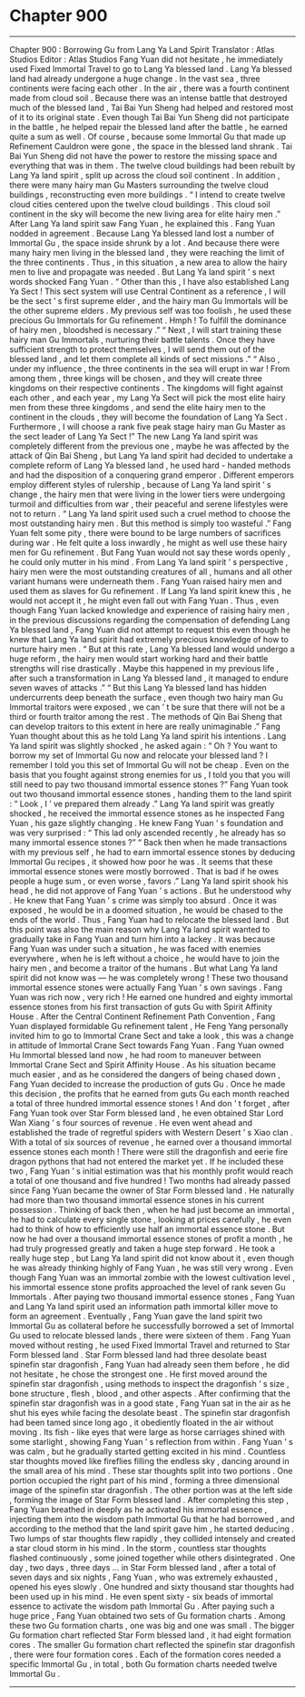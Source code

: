 
# Chapter 900


---

Chapter 900 : Borrowing Gu from Lang Ya Land Spirit
Translator :
Atlas Studios
Editor :
Atlas Studios
Fang Yuan did not hesitate , he immediately used Fixed Immortal Travel to go to Lang Ya blessed land .
Lang Ya blessed land had already undergone a huge change .
In the vast sea , three continents were facing each other . In the air , there was a fourth continent made from cloud soil .
Because there was an intense battle that destroyed much of the blessed land , Tai Bai Yun Sheng had helped and restored most of it to its original state .
Even though Tai Bai Yun Sheng did not participate in the battle , he helped repair the blessed land after the battle , he earned quite a sum as well .
Of course , because some Immortal Gu that made up Refinement Cauldron were gone , the space in the blessed land shrank . Tai Bai Yun Sheng did not have the power to restore the missing space and everything that was in them .
The twelve cloud buildings had been rebuilt by Lang Ya land spirit , split up across the cloud soil continent . In addition , there were many hairy man Gu Masters surrounding the twelve cloud buildings , reconstructing even more buildings .
“ I intend to create twelve cloud cities centered upon the twelve cloud buildings . This cloud soil continent in the sky will become the new living area for elite hairy men .” After Lang Ya land spirit saw Fang Yuan , he explained this .
Fang Yuan nodded in agreement .
Because Lang Ya blessed land lost a number of Immortal Gu , the space inside shrunk by a lot . And because there were many hairy men living in the blessed land , they were reaching the limit of the three continents . Thus , in this situation , a new area to allow the hairy men to live and propagate was needed .
But Lang Ya land spirit ’ s next words shocked Fang Yuan .
“ Other than this , I have also established Lang Ya Sect ! This sect system will use Central Continent as a reference , I will be the sect ’ s first supreme elder , and the hairy man Gu Immortals will be the other supreme elders . My previous self was too foolish , he used these precious Gu Immortals for Gu refinement . Hmph ! To fulfill the dominance of hairy men , bloodshed is necessary .”
“ Next , I will start training these hairy man Gu Immortals , nurturing their battle talents . Once they have sufficient strength to protect themselves , I will send them out of the blessed land , and let them complete all kinds of sect missions .”
“ Also , under my influence , the three continents in the sea will erupt in war ! From among them , three kings will be chosen , and they will create three kingdoms on their respective continents . The kingdoms will fight against each other , and each year , my Lang Ya Sect will pick the most elite hairy men from these three kingdoms , and send the elite hairy men to the continent in the clouds , they will become the foundation of Lang Ya Sect . Furthermore , I will choose a rank five peak stage hairy man Gu Master as the sect leader of Lang Ya Sect !”
The new Lang Ya land spirit was completely different from the previous one , maybe he was affected by the attack of Qin Bai Sheng , but Lang Ya land spirit had decided to undertake a complete reform of Lang Ya blessed land , he used hard - handed methods and had the disposition of a conquering grand emperor .
Different emperors employ different styles of rulership , because of Lang Ya land spirit ’ s change , the hairy men that were living in the lower tiers were undergoing turmoil and difficulties from war , their peaceful and serene lifestyles were not to return .
“ Lang Ya land spirit used such a cruel method to choose the most outstanding hairy men . But this method is simply too wasteful .”
Fang Yuan felt some pity , there were bound to be large numbers of sacrifices during war .
He felt quite a loss inwardly , he might as well use these hairy men for Gu refinement .
But Fang Yuan would not say these words openly , he could only mutter in his mind .
From Lang Ya land spirit ’ s perspective , hairy men were the most outstanding creatures of all , humans and all other variant humans were underneath them .
Fang Yuan raised hairy men and used them as slaves for Gu refinement . If Lang Ya land spirit knew this , he would not accept it , he might even fall out with Fang Yuan .
Thus , even though Fang Yuan lacked knowledge and experience of raising hairy men , in the previous discussions regarding the compensation of defending Lang Ya blessed land , Fang Yuan did not attempt to request this even though he knew that Lang Ya land spirit had extremely precious knowledge of how to nurture hairy men .
“ But at this rate , Lang Ya blessed land would undergo a huge reform , the hairy men would start working hard and their battle strengths will rise drastically . Maybe this happened in my previous life , after such a transformation in Lang Ya blessed land , it managed to endure seven waves of attacks .”
“ But this Lang Ya blessed land has hidden undercurrents deep beneath the surface , even though two hairy man Gu Immortal traitors were exposed , we can ’ t be sure that there will not be a third or fourth traitor among the rest . The methods of Qin Bai Sheng that can develop traitors to this extent in here are really unimaginable .”
Fang Yuan thought about this as he told Lang Ya land spirit his intentions .
Lang Ya land spirit was slightly shocked , he asked again : “ Oh ? You want to borrow my set of Immortal Gu now and relocate your blessed land ? I remember I told you this set of Immortal Gu will not be cheap . Even on the basis that you fought against strong enemies for us , I told you that you will still need to pay two thousand immortal essence stones ?”
Fang Yuan took out two thousand immortal essence stones , handing them to the land spirit : “ Look , I ’ ve prepared them already .”
Lang Ya land spirit was greatly shocked , he received the immortal essence stones as he inspected Fang Yuan , his gaze slightly changing .
He knew Fang Yuan ’ s foundation and was very surprised : “ This lad only ascended recently , he already has so many immortal essence stones ?”
“ Back then when he made transactions with my previous self , he had to earn immortal essence stones by deducing Immortal Gu recipes , it showed how poor he was . It seems that these immortal essence stones were mostly borrowed . That is bad if he owes people a huge sum , or even worse , favors .”
Lang Ya land spirit shook his head , he did not approve of Fang Yuan ’ s actions .
But he understood why .
He knew that Fang Yuan ’ s crime was simply too absurd . Once it was exposed , he would be in a doomed situation , he would be chased to the ends of the world .
Thus , Fang Yuan had to relocate the blessed land .
But this point was also the main reason why Lang Ya land spirit wanted to gradually take in Fang Yuan and turn him into a lackey .
It was because Fang Yuan was under such a situation , he was faced with enemies everywhere , when he is left without a choice , he would have to join the hairy men , and become a traitor of the humans .
But what Lang Ya land spirit did not know was — he was completely wrong !
These two thousand immortal essence stones were actually Fang Yuan ’ s own savings .
Fang Yuan was rich now , very rich !
He earned one hundred and eighty immortal essence stones from his first transaction of guts Gu with Spirit Affinity House .
After the Central Continent Refinement Path Convention , Fang Yuan displayed formidable Gu refinement talent , He Feng Yang personally invited him to go to Immortal Crane Sect and take a look , this was a change in attitude of Immortal Crane Sect towards Fang Yuan .
Fang Yuan owned Hu Immortal blessed land now , he had room to maneuver between Immortal Crane Sect and Spirit Affinity House .
As his situation became much easier , and as he considered the dangers of being chased down , Fang Yuan decided to increase the production of guts Gu .
Once he made this decision , the profits that he earned from guts Gu each month reached a total of three hundred immortal essence stones !
And don ’ t forget , after Fang Yuan took over Star Form blessed land , he even obtained Star Lord Wan Xiang ’ s four sources of revenue . He even went ahead and established the trade of regretful spiders with Western Desert ’ s Xiao clan .
With a total of six sources of revenue , he earned over a thousand immortal essence stones each month !
There were still the dragonfish and eerie fire dragon pythons that had not entered the market yet . If he included these two , Fang Yuan ’ s initial estimation was that his monthly profit would reach a total of one thousand and five hundred !
Two months had already passed since Fang Yuan became the owner of Star Form blessed land .
He naturally had more than two thousand immortal essence stones in his current possession .
Thinking of back then , when he had just become an immortal , he had to calculate every single stone , looking at prices carefully , he even had to think of how to efficiently use half an immortal essence stone . But now he had over a thousand immortal essence stones of profit a month , he had truly progressed greatly and taken a huge step forward .
He took a really huge step , but Lang Ya land spirit did not know about it , even though he was already thinking highly of Fang Yuan , he was still very wrong .
Even though Fang Yuan was an immortal zombie with the lowest cultivation level , his immortal essence stone profits approached the level of rank seven Gu Immortals .
After paying two thousand immortal essence stones , Fang Yuan and Lang Ya land spirit used an information path immortal killer move to form an agreement .
Eventually , Fang Yuan gave the land spirit two Immortal Gu as collateral before he successfully borrowed a set of Immortal Gu used to relocate blessed lands , there were sixteen of them .
Fang Yuan moved without resting , he used Fixed Immortal Travel and returned to Star Form blessed land .
Star Form blessed land had three desolate beast spinefin star dragonfish , Fang Yuan had already seen them before , he did not hesitate , he chose the strongest one .
He first moved around the spinefin star dragonfish , using methods to inspect the dragonfish ’ s size , bone structure , flesh , blood , and other aspects .
After confirming that the spinefin star dragonfish was in a good state , Fang Yuan sat in the air as he shut his eyes while facing the desolate beast .
The spinefin star dragonfish had been tamed since long ago , it obediently floated in the air without moving . Its fish - like eyes that were large as horse carriages shined with some starlight , showing Fang Yuan ’ s reflection from within .
Fang Yuan ’ s was calm , but he gradually started getting excited in his mind .
Countless star thoughts moved like fireflies filling the endless sky , dancing around in the small area of his mind .
These star thoughts split into two portions .
One portion occupied the right part of his mind , forming a three dimensional image of the spinefin star dragonfish .
The other portion was at the left side , forming the image of Star Form blessed land .
After completing this step , Fang Yuan breathed in deeply as he activated his immortal essence , injecting them into the wisdom path Immortal Gu that he had borrowed , and according to the method that the land spirit gave him , he started deducing .
Two lumps of star thoughts flew rapidly , they collided intensely and created a star cloud storm in his mind .
In the storm , countless star thoughts flashed continuously , some joined together while others disintegrated .
One day , two days , three days … in Star Form blessed land , after a total of seven days and six nights , Fang Yuan , who was extremely exhausted , opened his eyes slowly .
One hundred and sixty thousand star thoughts had been used up in his mind . He even spent sixty - six beads of immortal essence to activate the wisdom path Immortal Gu .
After paying such a huge price , Fang Yuan obtained two sets of Gu formation charts .
Among these two Gu formation charts , one was big and one was small .
The bigger Gu formation chart reflected Star Form blessed land , it had eight formation cores . The smaller Gu formation chart reflected the spinefin star dragonfish , there were four formation cores . Each of the formation cores needed a specific Immortal Gu , in total , both Gu formation charts needed twelve Immortal Gu .

---

